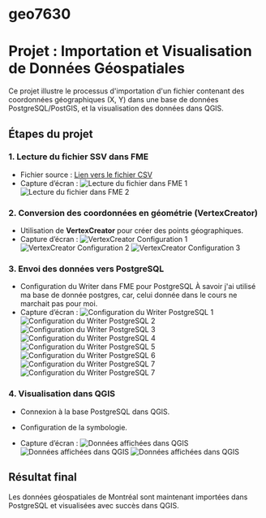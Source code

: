 # geo7630
# Projet : Importation et Visualisation de Données Géospatiales

Ce projet illustre le processus d'importation d'un fichier contenant des coordonnées géographiques (X, Y) dans une base de données PostgreSQL/PostGIS, et la visualisation des données dans QGIS.

## Étapes du projet

### 1. Lecture du fichier SSV dans FME
- Fichier source : [Lien vers le fichier CSV](https://donnees.montreal.ca/dataset/c1d65779-d3cb-44e8-af0a-b9f2c5f7766d/resource/28a4957d-732e-48f9-8adb-0624867d9bb0/download/businesses.csv)
- Capture d’écran :
  ![Lecture du fichier dans FME 1](captures_etapes/Conf_reader.png)
  ![Lecture du fichier dans FME 2](captures_etapes/Conf_reader2.png)


### 2. Conversion des coordonnées en géométrie (VertexCreator)
- Utilisation de **VertexCreator** pour créer des points géographiques.
- Capture d’écran :
  ![VertexCreator Configuration 1](captures_etapes/3.png)
  ![VertexCreator Configuration 2](captures_etapes/4.png)
  ![VertexCreator Configuration 3](captures_etapes/5.png)


### 3. Envoi des données vers PostgreSQL
- Configuration du Writer dans FME pour PostgreSQL À savoir j'ai utilisé ma base de donnée postgres, car, celui donnée dans le cours ne marchait pas pour moi.
- Capture d’écran :
  ![Configuration du Writer PostgreSQL 1](captures_etapes/6.png)
  ![Configuration du Writer PostgreSQL 2](captures_etapes/7.png)
  ![Configuration du Writer PostgreSQL 3](captures_etapes/8.png)
  ![Configuration du Writer PostgreSQL 4](captures_etapes/9.png)
  ![Configuration du Writer PostgreSQL 5](captures_etapes/10.png)
  ![Configuration du Writer PostgreSQL 6](captures_etapes/11.png)
  ![Configuration du Writer PostgreSQL 7](captures_etapes/12.png)
  ![Configuration du Writer PostgreSQL 7](captures_etapes/13.png)

### 4. Visualisation dans QGIS
- Connexion à la base PostgreSQL dans QGIS.
- Configuration de la symbologie.

- Capture d’écran :
  ![Données affichées dans QGIS](captures_etapes/14.png)
  ![Données affichées dans QGIS](captures_etapes/15.png)
  ![Données affichées dans QGIS](captures_etapes/16.png)



## Résultat final
Les données géospatiales de Montréal sont maintenant importées dans PostgreSQL et visualisées avec succès dans QGIS.
